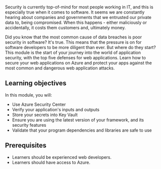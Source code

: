 Security is currently top-of-mind for most people working in IT, and this is especially true when it comes to software. It seems we are constantly hearing about companies and governments that we entrusted our private data to, being compromised. When this happens - either maliciously or accidentally, it costs them customers and, ultimately money.

Did you know that the most common cause of data breaches is poor security in software? It's true.  This means that the pressure is on for software developers to be more diligent than ever. But where do they start? This module is the start of your journey into the world of application security, with the top five defenses for web applications. Learn how to secure your web applications on Azure and protect your apps against the most common and dangerous web application attacks.

## Learning objectives

In this module, you will:

* Use Azure Security Center
* Verify your application's inputs and outputs
* Store your secrets into Key Vault
* Ensure you are using the latest version of your framework, and its security features
* Validate that your program dependencies and libraries are safe to use

## Prerequisites

* Learners should be experienced web developers.
* Learners should have access to Azure.